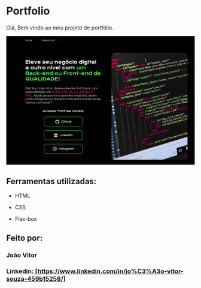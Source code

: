 # Portfolio 

Olá, Bem vindo ao meu projeto de portfólio.

![image](https://github.com/Joao-Vitor07/Portfolio/blob/main/IntroduzDev/IntroduzDev__imagem.png)

## Ferramentas utilizadas:

* HTML

* CSS

* Flex-box

## Feito por:

### João Vitor

### Linkedin: [https://www.linkedin.com/in/jo%C3%A3o-vitor-souza-459b15258/]
